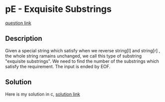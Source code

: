 # pE - Exquisite Substrings
[question link](https://140.114.85.195/problem/4)

## Description
Given a special string which satisfy when we reverse string[l] and string[r] , the whole string ramains unchanged, we call this type of substring "exquisite substrings". 
We need to find the number of the substrings which satisfy the requirement. The input is ended by EOF.

## Solution
Here is my solution in c, [solution link](https://github.com/SJieNg123/Code-practice/blob/main/Nthu%20IPHTOJ/Problem4-pE-Exquisite%20Substrings.c)
